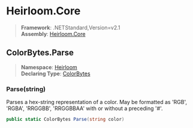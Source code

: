 # Heirloom.Core

> **Framework**: .NETStandard,Version=v2.1  
> **Assembly**: [Heirloom.Core][0]  

## ColorBytes.Parse

> **Namespace**: [Heirloom][0]  
> **Declaring Type**: [ColorBytes][1]  

### Parse(string)

Parses a hex-string representation of a color. May be formatted as 'RGB', 'RGBA', 'RRGGBB', 'RRGGBBAA' with or without a preceding '#'.

```cs
public static ColorBytes Parse(string color)
```

[0]: ../../../Heirloom.Core.md
[1]: ../ColorBytes.md
